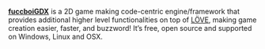 [**fuccboiGDX**](http://fuccboi.moe/) is a 2D game making code-centric engine/framework that provides additional higher level functionalities 
on top of [LÖVE](https://www.love2d.org/), making game creation easier, faster, and buzzword! It’s free, open source 
and supported on Windows, Linux and OSX.
